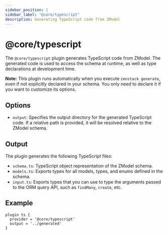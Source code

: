 ```yaml
---
sidebar_position: 1
sidebar_label: "@core/typescript"
description: Generating TypeScript code from ZModel
---
```


# @core/typescript

The `@core/typescript` plugin generates TypeScript code from ZModel. The generated code is used to access the schema at runtime, as well as type declarations at development time.

**Note:** This plugin runs automatically when you execute `zenstack generate`, even if not explicitly declared in your schema. You only need to declare it if you want to customize its options.

## Options

- `output`: Specifies the output directory for the generated TypeScript code. If a relative path is provided, it will be resolved relative to the ZModel schema.

## Output

The plugin generates the following TypeScript files:

- `schema.ts`: TypeScript object representation of the ZModel schema.
- `models.ts`: Exports types for all models, types, and enums defined in the schema.
- `input.ts`: Exports types that you can use to type the arguments passed to the ORM query API, such as `findMany`, `create`, etc.

## Example

```zmodel
plugin ts {
  provider = '@core/typescript'
  output = '../generated'
}
```
